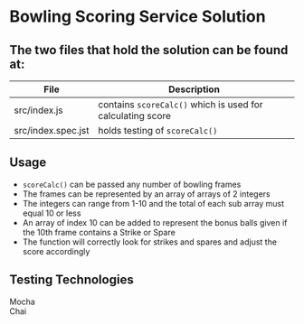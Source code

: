 # Bowling Scoring Service Solution

## The two files that hold the solution can be found at:
| File           | Description                                              |
|----------------|----------------------------------------------------------|
| src/index.js       | contains `scoreCalc()` which is used for calculating score |
| src/index.spec.jst | holds testing of `scoreCalc()`                             |

## Usage
- `scoreCalc()` can be passed any number of bowling frames 
- The frames can be represented by an array of arrays of 2 integers 
- The integers can range from 1-10 and the total of each sub array must equal 10 or less
- An array of index 10 can be added to represent the bonus balls given if the 10th frame contains a Strike or Spare
- The function will correctly look for strikes and spares and adjust the score accordingly

## Testing Technologies
Mocha <br>
Chai 

